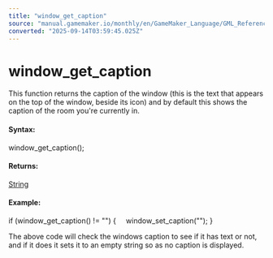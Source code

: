 ```yaml
---
title: "window_get_caption"
source: "manual.gamemaker.io/monthly/en/GameMaker_Language/GML_Reference/Cameras_And_Display/The_Game_Window/window_get_caption.htm"
converted: "2025-09-14T03:59:45.025Z"
---
```


# window\_get\_caption

This function returns the caption of the window (this is the text that appears on the top of the window, beside its icon) and by default this shows the caption of the room you're currently in.

#### Syntax:

window\_get\_caption();

#### Returns:

[String](../../../../../../../GameMaker_Language/GML_Overview/Data_Types.md)

#### Example:

if (window\_get\_caption() != "")
{
    window\_set\_caption("");
}

The above code will check the windows caption to see if it has text or not, and if it does it sets it to an empty string so as no caption is displayed.